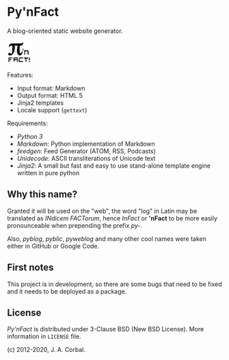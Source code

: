 Py'nFact
========

A blog-oriented static website generator.

![Py'nFact Logo][pynfact_logo]

Features:

  * Input format: Markdown
  * Output format: HTML 5
  * Jinja2 templates
  * Locale support (`gettext`)

Requirements:

  * _Python 3_
  * _Markdown_: Python implementation of Markdown
  * _feedgen_: Feed Generator (ATOM, RSS, Podcasts)
  * _Unidecode_: ASCII transliterations of Unicode text
  * _Jinja2_: A small but fast and easy to use stand-alone template
              engine written in pure python


Why this name?
--------------

Granted it will be used on the "web", the word "log" in Latin may be
translated as *INdicem FACTorum*, hence *InFact* or **'nFact** to be
more easily pronounceable when prepending the prefix *py-*.

Also, *pyblog*, *pyblic*, *pyweblog* and many other cool names were
taken either in GitHub or Google Code.


First notes
-----------

This project is in development, so there are some bugs that need to be
fixed and it needs to be deployed as a package.


License
-------

*Py'nFact* is distributed under 3-Clause BSD (New BSD License).
More information in `LICENSE` file.

(c) 2012-2020, J. A. Corbal.


[pynfact_logo]: logo.png

